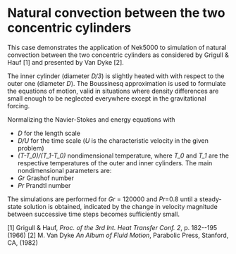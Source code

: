 # Natural convection between the two concentric cylinders

This case demonstrates the application of Nek5000 to simulation of natural
convection between the two concentric cylinders as considered by Grigull \& Hauf [1]
and presented by Van Dyke [2].

The inner cylinder (diameter _D/3_) is slightly heated with with 
respect to the outer one (diameter _D_). The Boussinesq approximation is used
to formulate the equations of motion, valid in situations where density
differences are small enough to be neglected everywhere except in the
gravitational forcing.  

Normalizing the Navier-Stokes and energy equations with 
* _D_ for the length scale 
* _D/U_ for the time scale (_U_ is the characteristic velocity in the given problem)
* _(T-T\_0)/(T_1-T\_0)_ nondimensional temperature, where _T\_0_ and _T\_1_ are the
respective temperatures of the outer and inner cylinders.
The main nondimensional parameters are:
* _Gr_ Grashof number
* _Pr_  Prandtl number

The simulations are performed for _Gr_ = 120000 and _Pr_=0.8 
until a steady-state solution is obtained, indicated by the change in velocity
magnitude between successive time steps becomes sufficiently small.

[1] Grigull \& Hauf, _Proc. of the 3rd Int. Heat Transfer Conf. 2_, p. 182--195 (1966)
[2] M. Van Dyke _An Album of Fluid Motion_, Parabolic Press, Stanford, CA, (1982)